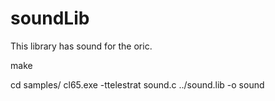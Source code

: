 # soundLib

This library has sound for the oric.


make

cd samples/
cl65.exe -ttelestrat sound.c ../sound.lib -o sound
